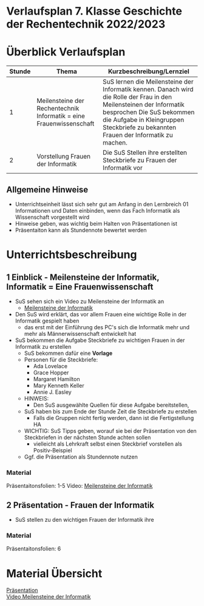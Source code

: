 # Verlaufsplan 7. Klasse Geschichte der Rechentechnik 2022/2023
# Überblick Verlaufsplan
| Stunde | Thema                                                               | Kurzbeschreibung/Lernziel                                                                                                                                                                                                               |
|--------|---------------------------------------------------------------------|-----------------------------------------------------------------------------------------------------------------------------------------------------------------------------------------------------------------------------------------|
| 1      | Meilensteine der Rechentechnik Informatik = eine Frauenwissenschaft | SuS lernen die Meilensteine der Informatik kennen. Danach wird die Rolle der Frau in den Meilensteinen der Informatik besprochen Die SuS bekommen die Aufgabe in Kleingruppen Steckbriefe zu bekannten Frauen der Informatik zu machen. |
| 2      | Vorstellung Frauen der Informatik                                   | Die SuS Stellen ihre erstellten Steckbriefe zu Frauen der Informatik vor                                                                                                                                                                |

## Allgemeine Hinweise
- Unterrichtseinheit lässt sich sehr gut am Anfang in den Lernbreich 01 Informationen und Daten einbinden, wenn das Fach Informatik als Wissenschaft vorgestellt wird
- Hinweise geben, was wichtig beim Halten von Präsentationen ist
- Präsentaiton kann als Stundennote bewertet werden
# Unterrichtsbeschreibung
## 1 Einblick - Meilensteine der Informatik, Informatik = Eine Frauenwissenschaft
- SuS sehen sich ein Video zu Meilensteine der Informatik an
	- [Meilensteine der Informatik](https://www.youtube.com/watch?v=07zsT8lBSjQ)
- Den SuS wird erklärt, das vor allem Frauen eine wichtige Rolle in der Informatik gespielt haben
	- das erst mit der Einführung des PC's sich die Informatik mehr und mehr als Männerwissenschaft entwickelt hat
- SuS bekommen die Aufgabe Steckbriefe zu wichtigen Frauen in der Informatik zu erstellen
	- SuS bekommen dafür eine **Vorlage**
	- Personen für die Steckbriefe:
		- Ada Lovelace
		- Grace Hopper
		- Margaret Hamilton 
		- Mary Kenneth Keller  
		- Annie J. Easley 
	- HINWEIS:
		- Den SuS ausgewählte Quellen für diese Aufgabe bereitstellen,
	- SuS haben bis zum Ende der Stunde Zeit die Steckbriefe zu erstellen 
		- Falls die Gruppen nicht fertig werden, dann ist die Fertigstellung HA
	- WICHTIG: SuS Tipps geben, worauf sie bei der Präsentation von den Steckbriefen in der nächsten Stunde achten sollen
		- vielleicht als Lehrkraft selbst einen Steckbrief vorstellen als Positiv-Beispiel
	- Ggf. die Präsentation als Stundennote nutzen
### Material
Präsentaitonsfolien: 1-5
Video: [Meilensteine der Informatik](https://www.youtube.com/watch?v=07zsT8lBSjQ)

## 2 Präsentation - Frauen der Informatik
- SuS stellen zu den wichtigen Frauen der Informatik ihre

### Material
Präsentaitonsfolien: 6

# Material Übersicht 
[Präsentation](KL07-WB03-Präsentationsfolien.pdf)\
[Video Meilensteine der Informatik](https://www.youtube.com/watch?v=07zsT8lBSjQ)